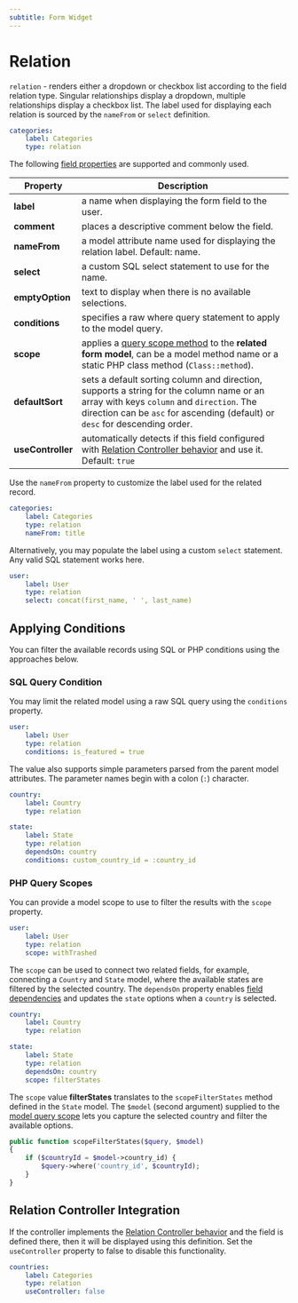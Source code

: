 ```yaml
---
subtitle: Form Widget
---
```

# Relation

`relation` - renders either a dropdown or checkbox list according to the field relation type. Singular relationships display a dropdown, multiple relationships display a checkbox list. The label used for displaying each relation is sourced by the `nameFrom` or `select` definition.

```yaml
categories:
    label: Categories
    type: relation
```

The following [field properties](../form-fields.md) are supported and commonly used.

Property | Description
------------- | -------------
**label** | a name when displaying the form field to the user.
**comment** | places a descriptive comment below the field.
**nameFrom** | a model attribute name used for displaying the relation label. Default: name.
**select** | a custom SQL select statement to use for the name.
**emptyOption** | text to display when there is no available selections.
**conditions** | specifies a raw where query statement to apply to the model query.
**scope** | applies a [query scope method](../../extend/database/model.md) to the **related form model**, can be a model method name or a static PHP class method (`Class::method`).
**defaultSort** | sets a default sorting column and direction, supports a string for the column name or an array with keys `column` and `direction`. The direction can be `asc` for ascending (default) or `desc` for descending order.
**useController** | automatically detects if this field configured with [Relation Controller behavior](../../extend/forms/relation-controller.md) and use it. Default: `true`

Use the `nameFrom` property to customize the label used for the related record.

```yaml
categories:
    label: Categories
    type: relation
    nameFrom: title
```

Alternatively, you may populate the label using a custom `select` statement. Any valid SQL statement works here.

```yaml
user:
    label: User
    type: relation
    select: concat(first_name, ' ', last_name)
```

## Applying Conditions

You can filter the available records using SQL or PHP conditions using the approaches below.

### SQL Query Condition

You may limit the related model using a raw SQL query using the `conditions` property.

```yaml
user:
    label: User
    type: relation
    conditions: is_featured = true
```

The value also supports simple parameters parsed from the parent model attributes. The parameter names begin with a colon (`:`) character.

```yaml
country:
    label: Country
    type: relation

state:
    label: State
    type: relation
    dependsOn: country
    conditions: custom_country_id = :country_id
```

### PHP Query Scopes

You can provide a model scope to use to filter the results with the `scope` property.

```yaml
user:
    label: User
    type: relation
    scope: withTrashed
```

The `scope` can be used to connect two related fields, for example, connecting a `Country` and `State` model, where the available states are filtered by the selected country. The `dependsOn` property enables [field dependencies](../../extend/forms/field-dependencies.md) and updates the `state` options when a `country` is selected.

```yaml
country:
    label: Country
    type: relation

state:
    label: State
    type: relation
    dependsOn: country
    scope: filterStates
```

The `scope` value **filterStates** translates to the `scopeFilterStates` method defined in the `State` model. The `$model` (second argument) supplied to the [model query scope](../../extend/database/model.md) lets you capture the selected country and filter the available options.

```php
public function scopeFilterStates($query, $model)
{
    if ($countryId = $model->country_id) {
        $query->where('country_id', $countryId);
    }
}
```

## Relation Controller Integration

If the controller implements the [Relation Controller behavior](../../extend/forms/relation-controller.md) and the field is defined there, then it will be displayed using this definition. Set the `useController` property to false to disable this functionality.

```yaml
countries:
    label: Categories
    type: relation
    useController: false
```
